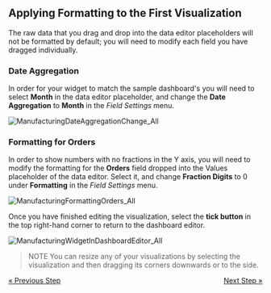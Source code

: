 ## Applying Formatting to the First Visualization 

The raw data that you drag and drop into the data editor placeholders
will not be formatted by default; you will need to modify each field you
have dragged individually.

### Date Aggregation

In order for your widget to match the sample dashboard's you will need
to select **Month** in the data editor placeholder, and change the
**Date Aggregation** to **Month** in the *Field Settings* menu.

![ManufacturingDateAggregationChange\_All](images/ManufacturingDateAggregationChange_All.png)

### Formatting for Orders

In order to show numbers with no fractions in the Y axis, you will need
to modify the formatting for the **Orders** field dropped into the
Values placeholder of the data editor. Select it, and change **Fraction
Digits** to 0 under **Formatting** in the *Field Settings* menu.

![ManufacturingFormattingOrders\_All](images/ManufacturingFormattingOrders_All.png)

Once you have finished editing the visualization, select the **tick
button** in the top right-hand corner to return to the dashboard editor.

![ManufacturingWidgetInDashboardEditor\_All](images/ManufacturingWidgetInDashboardEditor_All.png)

>NOTE
>You can resize any of your visualizations by selecting the visualization and then dragging its corners downwards or to the side.

<style>
.previous {
    text-align: left
}

.next {
    float: right
}

</style>

<a href="selecting-data-visualization.md" class="previous">&laquo; Previous Step</a>
<a href="applying-theme.md" class="next">Next Step &raquo;</a>